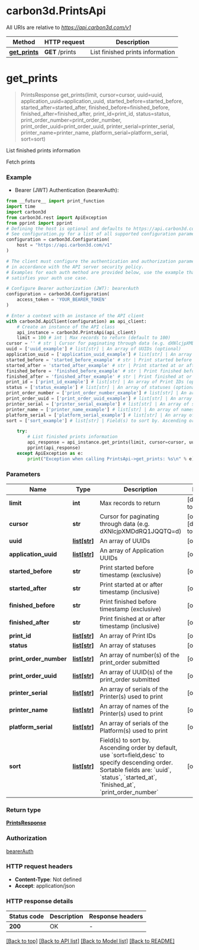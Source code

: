 # carbon3d.PrintsApi

All URIs are relative to *https://api.carbon3d.com/v1*

Method | HTTP request | Description
------------- | ------------- | -------------
[**get_prints**](PrintsApi.md#get_prints) | **GET** /prints | List finished prints information


# **get_prints**
> PrintsResponse get_prints(limit, cursor=cursor, uuid=uuid, application_uuid=application_uuid, started_before=started_before, started_after=started_after, finished_before=finished_before, finished_after=finished_after, print_id=print_id, status=status, print_order_number=print_order_number, print_order_uuid=print_order_uuid, printer_serial=printer_serial, printer_name=printer_name, platform_serial=platform_serial, sort=sort)

List finished prints information

Fetch prints

### Example

* Bearer (JWT) Authentication (bearerAuth):
```python
from __future__ import print_function
import time
import carbon3d
from carbon3d.rest import ApiException
from pprint import pprint
# Defining the host is optional and defaults to https://api.carbon3d.com/v1
# See configuration.py for a list of all supported configuration parameters.
configuration = carbon3d.Configuration(
    host = "https://api.carbon3d.com/v1"
)

# The client must configure the authentication and authorization parameters
# in accordance with the API server security policy.
# Examples for each auth method are provided below, use the example that
# satisfies your auth use case.

# Configure Bearer authorization (JWT): bearerAuth
configuration = carbon3d.Configuration(
    access_token = 'YOUR_BEARER_TOKEN'
)

# Enter a context with an instance of the API client
with carbon3d.ApiClient(configuration) as api_client:
    # Create an instance of the API class
    api_instance = carbon3d.PrintsApi(api_client)
    limit = 100 # int | Max records to return (default to 100)
cursor = '' # str | Cursor for paginating through data (e.g. dXNlcjpXMDdRQ1JQQTQ=d) (optional) (default to '')
uuid = ['uuid_example'] # list[str] | An array of UUIDs (optional)
application_uuid = ['application_uuid_example'] # list[str] | An array of Application UUIDs (optional)
started_before = 'started_before_example' # str | Print started before timestamp (exclusive) (optional)
started_after = 'started_after_example' # str | Print started at or after timestamp (inclusive) (optional)
finished_before = 'finished_before_example' # str | Print finished before timestamp (exclusive) (optional)
finished_after = 'finished_after_example' # str | Print finished at or after timestamp (inclusive) (optional)
print_id = ['print_id_example'] # list[str] | An array of Print IDs (optional)
status = ['status_example'] # list[str] | An array of statuses (optional)
print_order_number = ['print_order_number_example'] # list[str] | An array of number(s) of the print_order submitted (optional)
print_order_uuid = ['print_order_uuid_example'] # list[str] | An array of UUID(s) of the print_order submitted (optional)
printer_serial = ['printer_serial_example'] # list[str] | An array of serials of the Printer(s) used to print (optional)
printer_name = ['printer_name_example'] # list[str] | An array of names of the Printer(s) used to print (optional)
platform_serial = ['platform_serial_example'] # list[str] | An array of serials of the Platform(s) used to print (optional)
sort = ['sort_example'] # list[str] | Field(s) to sort by. Ascending order by default, use `sort=field,desc` to specify descending order. Sortable fields are: `uuid`, `status`, `started_at`, `finished_at`, `print_order_number` (optional)

    try:
        # List finished prints information
        api_response = api_instance.get_prints(limit, cursor=cursor, uuid=uuid, application_uuid=application_uuid, started_before=started_before, started_after=started_after, finished_before=finished_before, finished_after=finished_after, print_id=print_id, status=status, print_order_number=print_order_number, print_order_uuid=print_order_uuid, printer_serial=printer_serial, printer_name=printer_name, platform_serial=platform_serial, sort=sort)
        pprint(api_response)
    except ApiException as e:
        print("Exception when calling PrintsApi->get_prints: %s\n" % e)
```

### Parameters

Name | Type | Description  | Notes
------------- | ------------- | ------------- | -------------
 **limit** | **int**| Max records to return | [default to 100]
 **cursor** | **str**| Cursor for paginating through data (e.g. dXNlcjpXMDdRQ1JQQTQ&#x3D;d) | [optional] [default to &#39;&#39;]
 **uuid** | [**list[str]**](str.md)| An array of UUIDs | [optional] 
 **application_uuid** | [**list[str]**](str.md)| An array of Application UUIDs | [optional] 
 **started_before** | **str**| Print started before timestamp (exclusive) | [optional] 
 **started_after** | **str**| Print started at or after timestamp (inclusive) | [optional] 
 **finished_before** | **str**| Print finished before timestamp (exclusive) | [optional] 
 **finished_after** | **str**| Print finished at or after timestamp (inclusive) | [optional] 
 **print_id** | [**list[str]**](str.md)| An array of Print IDs | [optional] 
 **status** | [**list[str]**](str.md)| An array of statuses | [optional] 
 **print_order_number** | [**list[str]**](str.md)| An array of number(s) of the print_order submitted | [optional] 
 **print_order_uuid** | [**list[str]**](str.md)| An array of UUID(s) of the print_order submitted | [optional] 
 **printer_serial** | [**list[str]**](str.md)| An array of serials of the Printer(s) used to print | [optional] 
 **printer_name** | [**list[str]**](str.md)| An array of names of the Printer(s) used to print | [optional] 
 **platform_serial** | [**list[str]**](str.md)| An array of serials of the Platform(s) used to print | [optional] 
 **sort** | [**list[str]**](str.md)| Field(s) to sort by. Ascending order by default, use &#x60;sort&#x3D;field,desc&#x60; to specify descending order. Sortable fields are: &#x60;uuid&#x60;, &#x60;status&#x60;, &#x60;started_at&#x60;, &#x60;finished_at&#x60;, &#x60;print_order_number&#x60; | [optional] 

### Return type

[**PrintsResponse**](PrintsResponse.md)

### Authorization

[bearerAuth](../README.md#bearerAuth)

### HTTP request headers

 - **Content-Type**: Not defined
 - **Accept**: application/json

### HTTP response details
| Status code | Description | Response headers |
|-------------|-------------|------------------|
**200** | OK |  -  |

[[Back to top]](#) [[Back to API list]](../README.md#documentation-for-api-endpoints) [[Back to Model list]](../README.md#documentation-for-models) [[Back to README]](../README.md)

